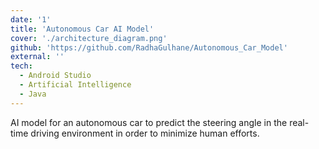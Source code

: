 ```yaml
---
date: '1'
title: 'Autonomous Car AI Model'
cover: './architecture_diagram.png'
github: 'https://github.com/RadhaGulhane/Autonomous_Car_Model'
external: ''
tech:
  - Android Studio
  - Artificial Intelligence
  - Java
---
```


AI model for an autonomous car to predict the steering angle in the real-time driving environment in order to minimize human efforts.
